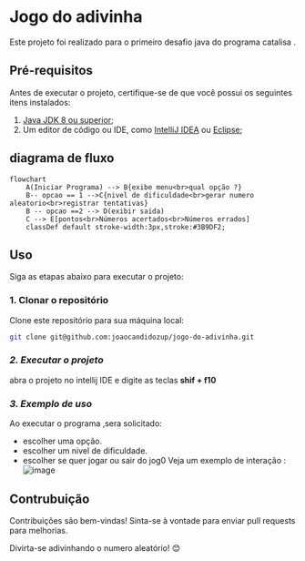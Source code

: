 ﻿# **Jogo do adivinha**

Este projeto foi realizado para o primeiro desafio java do programa catalisa .

## **Pré-requisitos**

Antes de executar o projeto, certifique-se de que você possui os seguintes itens instalados:

1. [Java JDK 8 ou superior](https://www.oracle.com/java/technologies/javase-downloads.html);
2. Um editor de código ou IDE, como [IntelliJ IDEA](https://www.jetbrains.com/idea/) ou [Eclipse](https://www.eclipse.org/ide/);

## **diagrama de fluxo**
```mermaid
flowchart
    A(Iniciar Programa) --> B{exibe menu<br>qual opção ?}
    B-- opcao == 1 -->C{nivel de dificuldade<br>gerar numero aleatorio<br>registrar tentativas}
    B -- opcao ==2 --> D(exibir saida)
    C --> E[pontos<br>Números acertados<br>Números errados]
    classDef default stroke-width:3px,stroke:#3B9DF2;
```
## **Uso**

Siga as etapas abaixo para executar o projeto:

### **1. Clonar o repositório**

Clone este repositório para sua máquina local:

```bash
git clone git@github.com:joaocandidozup/jogo-do-adivinha.git   
```
### *2. Executar o projeto*
abra o projeto no intellij IDE e digite as teclas **shif + f10**

### *3. Exemplo de uso*
Ao executar o programa ,sera solicitado:
- escolher uma opção.
- escolher um nivel de dificuldade.
- escolher se quer jogar ou sair do jog0
Veja um exemplo de interação :
![image](https://github.com/user-attachments/assets/fbecd74f-e1b3-4982-955c-586d2a4b6752)


## Contrubuição
Contribuições são bem-vindas! Sinta-se à vontade para enviar pull requests para melhorias.

Divirta-se adivinhando o numero aleatório! 😊


